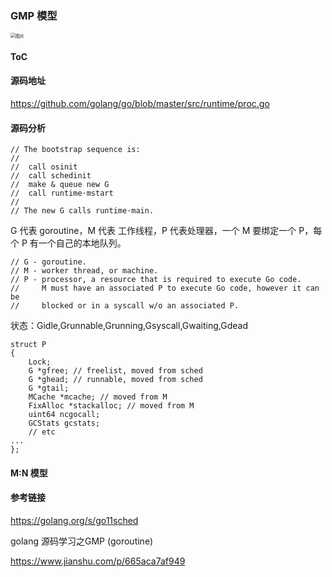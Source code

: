 ### GMP 模型

<img src="https://cdn.learnku.com/uploads/images/202105/12/81958/afJZIYgr3E.webp!large" alt="图片" style="zoom:50%;" />



#### ToC







#### 源码地址



https://github.com/golang/go/blob/master/src/runtime/proc.go



#### 源码分析



```
// The bootstrap sequence is:
//
//	call osinit
//	call schedinit
//	make & queue new G
//	call runtime·mstart
//
// The new G calls runtime·main.
```



G 代表 goroutine，M 代表 工作线程，P 代表处理器，一个 M 要绑定一个 P，每个 P 有一个自己的本地队列。



```
// G - goroutine.
// M - worker thread, or machine.
// P - processor, a resource that is required to execute Go code.
//     M must have an associated P to execute Go code, however it can be
//     blocked or in a syscall w/o an associated P.
```



状态：Gidle,Grunnable,Grunning,Gsyscall,Gwaiting,Gdead



```
struct P
{
    Lock;
    G *gfree; // freelist, moved from sched
    G *ghead; // runnable, moved from sched
    G *gtail;
    MCache *mcache; // moved from M
    FixAlloc *stackalloc; // moved from M
    uint64 ncgocall;
    GCStats gcstats;
    // etc
...
};
```





#### M:N 模型



#### 参考链接



https://golang.org/s/go11sched

golang 源码学习之GMP (goroutine)

https://www.jianshu.com/p/665aca7af949